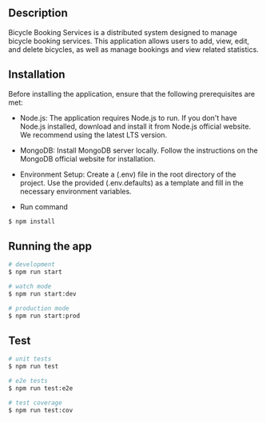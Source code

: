 
## Description

Bicycle Booking Services is a distributed system designed to manage bicycle booking services. 
This application allows users to add, view, edit, and delete bicycles, as well as manage bookings and view related statistics.

## Installation
Before installing the application, ensure that the following prerequisites are met:

- Node.js: The application requires Node.js to run. If you don't have Node.js installed, download and install it from Node.js official website. We recommend using the latest LTS version.

- MongoDB: Install MongoDB server locally. Follow the instructions on the MongoDB official website for installation.

- Environment Setup: Create a (.env) file in the root directory of the project. Use the provided (.env.defaults) as a template and fill in the necessary environment variables.

- Run command

```bash
$ npm install
```

## Running the app

```bash
# development
$ npm run start

# watch mode
$ npm run start:dev

# production mode
$ npm run start:prod
```

## Test

```bash
# unit tests
$ npm run test

# e2e tests
$ npm run test:e2e

# test coverage
$ npm run test:cov
```

